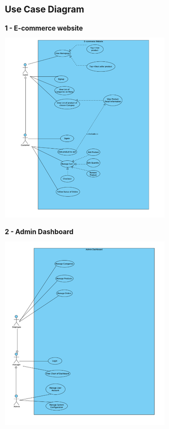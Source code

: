# Use Case Diagram

## 1 - E-commerce website
![usecase of e-commerce website](../images/img-uc-ecommerce-website.png)
## 2 - Admin Dashboard
![usecase of admin dashboard](../images/img-uc-admin-dashboard.png)